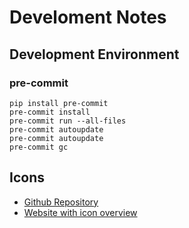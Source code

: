 # Develoment Notes

## Development Environment

### pre-commit

```shell
pip install pre-commit
pre-commit install
pre-commit run --all-files
pre-commit autoupdate
pre-commit autoupdate
pre-commit gc
```

## Icons

- [Github Repository](https://github.com/tailwindlabs/heroicons)
- [Website with icon overview](https://heroicons.com/)
